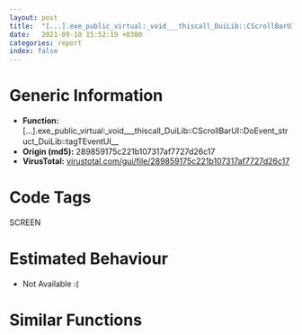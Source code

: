 ```yaml
---
layout: post
title:  "[...].exe_public_virtual꞉_void___thiscall_DuiLib꞉꞉CScrollBarUI꞉꞉DoEvent_struct_DuiLib꞉꞉tagTEventUI__ @ 289859175c221b107317af7727d26c17"
date:   2021-09-10 15:52:19 +0300
categories: report
index: false
---
```


# Generic Information
- **Function:** [...].exe\_public\_virtual꞉\_void\_\_\_thiscall\_DuiLib꞉꞉CScrollBarUI꞉꞉DoEvent\_struct\_DuiLib꞉꞉tagTEventUI\_\_
- **Origin (md5):** 289859175c221b107317af7727d26c17
- **VirusTotal:** [virustotal.com/gui/file/289859175c221b107317af7727d26c17][virustotal_ref]

# Code Tags
<span class="tag" id="SCREEN">SCREEN</span>


# Estimated Behaviour
<ul><li class="bhv-desc" id="na">Not Available :(</li></ul>

# Similar Functions
<script type="text/javascript" src="https://www.gstatic.com/charts/loader.js"></script>
<script type="text/javascript">

    google.charts.load('current', {'packages':['corechart']});
    google.charts.setOnLoadCallback(drawChart);

    function drawChart() {
    var data = new google.visualization.DataTable();
        data.addColumn('number', 'X');
        data.addColumn('number', 'Y');
        data.addColumn({type: 'string', role: 'tooltip', 'p': {'html': true}});
        data.addColumn({'type': 'string', 'role': 'style'});
        
        data.addRows([
    [-660.4488525390625, 148.74440002441406, '<b><a href="/report/sym.tpop2.exe_public_virtual:_void___thiscall_DuiLib::CScrollBarUI::DoEvent_struct_DuiLib::tagTEventUI__@289859175c221b107317af7727d26c17">sym.tpop2.exe_public_virtual:_void___thiscall_DuiLib::CScrollBarUI::DoEvent_struct_DuiLib::tagTEventUI__</a><br>@289859175c221b107317af7727d26c17</b><br>', 'point { fill-color: #e0440e; }'],
[660.4488525390625, -148.7443084716797, '<b><a href="/report/sym.Install.exe_public_virtual:_void___thiscall_DuiLib::CScrollBarUI::DoEvent_struct_DuiLib::tagTEventUI__@279a61b1e76da49531f1f16fd1102a2d">sym.Install.exe_public_virtual:_void___thiscall_DuiLib::CScrollBarUI::DoEvent_struct_DuiLib::tagTEventUI__</a><br>@279a61b1e76da49531f1f16fd1102a2d</b><br>', 'null'],

        ]);

    var options = {
        title: 'Similarity Plot',
        legend: 'none',
        colors: ['#dedbd9', '#e6693e', '#ec8f6e', '#f3b49f', '#f6c7b6'],
        tooltip: {isHtml: true, trigger: 'both'},
        explorer: {
        actions: ["dragToZoom", "rightClickToReset"],
        },
        chartArea: {
        width: '80%',
        height: '80%'
        },
        width: '100%',
        height: '100%'
    };

    var chart = new google.visualization.ScatterChart(document.getElementById('chart_div'));

    chart.draw(data, options);
    }
    
</script>


<div id="chart_div" style="width: 100%px; height: 100%;"></div>

# Disassembled Code
{% highlight nasm %}

push ebp
mov ebp, esp
sub esp, 0x10
push ebx
push esi
mov esi, ecx
mov eax, dword[esi]
push edi
call dword[eax+0xdc]
mov edi, dword[ebp+8]
push 8
pop ebx
test al, al
jne off.b44
mov eax, dword[edi]
cmp eax, ebx
jle off.b44
cmp eax, 0x13
jl off.b988
mov eax, dword[edi]
cmp eax, 0x15
je off.b1498
cmp eax, 0x14
je off.b1498
cmp eax, 0xd
je off.b1024
cmp eax, 0x10
je off.b1024
cmp eax, 0xe
jne off.b174
mov ecx, dword[esi+0x40]
and dword[esi+0x4c4], 0
and dword[esi+0x4c0], 0
push 0xa
push esi
call sym
lea ecx, [esi+0xb38]
mov eax, dword[ecx]
test al, 0x40
je off.b129
and eax, 0xffffffaf
jmp off.b160
lea ecx, [esi+0x6ec]
mov eax, dword[ecx]
test al, 0x10
jne off.b157
lea ecx, [esi+0x914]
mov eax, dword[ecx]
test al, 0x10
je off.b1498
and eax, 0xffffffef
mov dword[ecx], eax
mov ecx, esi
call sym
jmp off.b1498
cmp eax, 9
jne off.b419
mov eax, dword[esi+0xb38]
test al, 0x40
je off.b327
cmp byte[esi+0x4a0], 0
jne off.b257
mov ecx, dword[esi+0x17c]
neg ecx
add ecx, ecx
sub ecx, dword[esi+0xb34]
sub ecx, dword[esi+0x158]
add ecx, dword[esi+0xb2c]
add ecx, dword[esi+0x160]
je off.b1498
mov eax, dword[edi+0x10]
sub eax, dword[esi+0x4b8]
jmp off.b306
mov ecx, dword[esi+0x180]
neg ecx
add ecx, ecx
sub ecx, dword[esi+0xb30]
sub ecx, dword[esi+0x154]
add ecx, dword[esi+0xb28]
add ecx, dword[esi+0x15c]
je off.b1498
mov eax, dword[edi+0xc]
sub eax, dword[esi+0x4b4]
imul eax, dword[esi+0x4a4]
cdq
idiv ecx
mov dword[esi+0x4c0], eax
jmp off.b1498
test bl, al
je off.b363
push dword[edi+0x10]
lea eax, [esi+0xb28]
push dword[edi+0xc]
push eax
call dword[sym.imp.USER32.dll_PtInRect]
test eax, eax
jne off.b1498
jmp off.b976
mov eax, dword[esi]
mov ecx, esi
call dword[eax+0xd4]
test al, al
je off.b1498
push dword[edi+0x10]
lea eax, [esi+0xb28]
push dword[edi+0xc]
push eax
call dword[sym.imp.USER32.dll_PtInRect]
test eax, eax
je off.b1498
or dword[esi+0xb38], ebx
jmp off.b162
cmp eax, 0x11
je off.b1498
cmp eax, 0x18
jne off.b872
cmp dword[edi+0x18], 0xa
jne off.b872
lea eax, [esi+0x4c4]
inc dword[eax]
test byte[esi+0xb38], 0x40
mov eax, dword[eax]
je off.b614
cmp byte[esi+0x4a0], 0
mov ecx, dword[esi+0x4b0]
jne off.b521
test ecx, ecx
je off.b582
mov eax, dword[ecx]
lea edx, [ebp-8]
push edx
call dword[eax+0x160]
mov ecx, dword[esi+0x4c0]
add ecx, dword[esi+0x4bc]
push ecx
push dword[eax]
lea ecx, [ebp-0x10]
jmp off.b556
test ecx, ecx
je off.b582
mov eax, dword[ecx]
lea edx, [ebp-0x10]
push edx
call dword[eax+0x160]
push dword[eax+4]
mov eax, dword[esi+0x4c0]
add eax, dword[esi+0x4bc]
lea ecx, [ebp-8]
push eax
call sym
push dword[eax+4]
mov ecx, dword[esi+0x4b0]
push dword[eax]
mov edx, dword[ecx]
call dword[edx+0x168]
jmp off.b602
mov eax, dword[esi+0x4c0]
add eax, dword[esi+0x4bc]
mov ecx, esi
push eax
call sym
mov ecx, esi
call sym
jmp off.b1467
test byte[esi+0x6ec], 0x10
je off.b654
cmp eax, 5
jle off.b1498
jmp off.b1101
mov eax, dword[esi+0x4a8]
sub eax, dword[esi+0x4ac]
jmp off.b1459
test byte[esi+0x914], 0x10
je off.b694
cmp eax, 5
jle off.b1498
jmp off.b1184
mov eax, dword[esi+0x4ac]
add eax, dword[esi+0x4a8]
jmp off.b1459
cmp eax, 5
jle off.b1498
and dword[ebp-8], 0
xor eax, eax
lea edi, [ebp-4]
stosd dword
lea eax, [ebp-8]
push eax
call dword[sym.imp.USER32.dll_GetCursorPos]
mov ecx, dword[esi+0x40]
lea eax, [ebp-8]
push eax
call sym
push eax
call dword[sym.imp.USER32.dll_ScreenToClient]
cmp byte[esi+0x4a0], 0
jne off.b823
mov eax, dword[ebp-4]
cmp eax, dword[esi+0xb2c]
jl off.b1322
cmp eax, dword[esi+0xb34]
jmp off.b1352
mov eax, dword[esi+0x4a8]
sub eax, dword[esi+0x160]
add eax, dword[esi+0x158]
jmp off.b1459
mov eax, dword[esi+0x4a8]
sub eax, dword[esi+0x158]
add eax, dword[esi+0x160]
jmp off.b1459
mov eax, dword[ebp-8]
cmp eax, dword[esi+0xb28]
jl off.b1389
cmp eax, dword[esi+0xb30]
jmp off.b1419
mov eax, dword[esi+0x4a8]
sub eax, dword[esi+0x15c]
add eax, dword[esi+0x154]
jmp off.b1459
cmp eax, 0xb
jne off.b939
mov eax, dword[esi]
mov ecx, esi
call dword[eax+0xd4]
test al, al
je off.b1498
or dword[esi+0x6ec], ebx
or dword[esi+0x914], ebx
push dword[edi+0x10]
lea eax, [esi+0xb28]
push dword[edi+0xc]
push eax
call dword[sym.imp.USER32.dll_PtInRect]
test eax, eax
je off.b162
jmp off.b408
cmp eax, 0xa
jne off.b988
mov eax, dword[esi]
mov ecx, esi
call dword[eax+0xd4]
test al, al
je off.b1498
and dword[esi+0x6ec], 0xfffffff7
and dword[esi+0x914], 0xfffffff7
and dword[esi+0xb38], 0xfffffff7
jmp off.b162
mov ecx, dword[esi+0x4b0]
push edi
test ecx, ecx
je off.b1012
mov eax, dword[ecx]
call dword[eax+0x10c]
jmp off.b1498
mov ecx, esi
call method
jmp off.b1498
mov eax, dword[esi]
mov ecx, esi
call dword[eax+0xd4]
test al, al
je off.b1498
mov ecx, dword[esi+0x40]
and dword[esi+0x4c0], 0
and dword[esi+0x4c4], 0
push 0x32
push 0xa
push esi
call sym
push dword[edi+0x10]
mov ebx, dword[sym.imp.USER32.dll_PtInRect]
push dword[edi+0xc]
lea eax, [esi+0x6dc]
push eax
call ebx
test eax, eax
je off.b1158
or dword[esi+0x6ec], 0x10
cmp byte[esi+0x4a0], 0
mov ecx, dword[esi+0x4b0]
jne off.b1137
test ecx, ecx
je off.b637
mov eax, dword[ecx]
call dword[eax+0x16c]
jmp off.b1467
test ecx, ecx
je off.b637
mov eax, dword[ecx]
call dword[eax+0x184]
jmp off.b1467
push dword[edi+0x10]
lea eax, [esi+0x904]
push dword[edi+0xc]
push eax
call ebx
test eax, eax
je off.b1241
or dword[esi+0x914], 0x10
cmp byte[esi+0x4a0], 0
mov ecx, dword[esi+0x4b0]
jne off.b1220
test ecx, ecx
je off.b677
mov eax, dword[ecx]
call dword[eax+0x170]
jmp off.b1467
test ecx, ecx
je off.b677
mov eax, dword[ecx]
call dword[eax+0x188]
jmp off.b1467
push dword[edi+0x10]
lea eax, [esi+0xb28]
push dword[edi+0xc]
push eax
call ebx
test eax, eax
je off.b1302
or dword[esi+0xb38], 0x50
mov eax, dword[edi+0xc]
mov dword[esi+0x4b4], eax
mov eax, dword[edi+0x10]
mov dword[esi+0x4b8], eax
mov eax, dword[esi+0x4a8]
mov dword[esi+0x4bc], eax
jmp off.b1467
cmp byte[esi+0x4a0], 0
jne off.b1378
mov edi, dword[edi+0x10]
cmp edi, dword[esi+0xb2c]
jge off.b1346
mov ecx, dword[esi+0x4b0]
test ecx, ecx
je off.b777
mov eax, dword[ecx]
call dword[eax+0x174]
jmp off.b1467
cmp edi, dword[esi+0xb34]
jle off.b1467
mov ecx, dword[esi+0x4b0]
test ecx, ecx
je off.b800
mov eax, dword[ecx]
call dword[eax+0x178]
jmp off.b1467
mov edi, dword[edi+0xc]
cmp edi, dword[esi+0xb28]
jge off.b1413
mov ecx, dword[esi+0x4b0]
test ecx, ecx
je off.b849
mov eax, dword[ecx]
call dword[eax+0x18c]
jmp off.b1467
cmp edi, dword[esi+0xb30]
jle off.b1467
mov ecx, dword[esi+0x4b0]
test ecx, ecx
je off.b1441
mov eax, dword[ecx]
call dword[eax+0x190]
jmp off.b1467
mov eax, dword[esi+0x4a8]
sub eax, dword[esi+0x154]
add eax, dword[esi+0x15c]
push eax
mov ecx, esi
call sym
mov ecx, dword[esi+0x40]
xor eax, eax
cmp ecx, eax
je off.b1498
cmp dword[esi+0x4b0], eax
jne off.b1498
push eax
push eax
push eax
push str.scroll
push esi
call sym
pop edi
pop esi
pop ebx
leave
ret 4

{% endhighlight %}

[virustotal_ref]: https://www.virustotal.com/gui/file/289859175c221b107317af7727d26c17